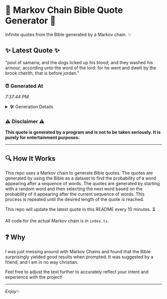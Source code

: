 # 📖 Markov Chain Bible Quote Generator 📖

Infinite quotes from the Bible generated by a Markov chain. ✨

## ✨ Latest Quote ✨
"pool of samaria; and the dogs licked up his blood; and they washed his armour; according unto the word of the lord: for he went and dwelt by the brook cherith, that is before jordan."

### ⏰ Generated At
*7:37:44 PM*

<details>
    <summary>🛠️ Generation Details</summary>
    <p>
        <strong>🌱 Seed:</strong> pool<br>
        <strong>🔄 Iterations:</strong> 34<br>
        <strong>📜 Context History:</strong><br>[ pool ]: of<br>[ pool, of ]: samaria;<br>[ pool, of, samaria; ]: and<br>[ pool, of, samaria;, and ]: the<br>[ pool, of, samaria;, and, the ]: dogs<br>[ pool, of, samaria;, and, the, dogs ]: licked<br>[ of, samaria;, and, the, dogs, licked ]: up<br>[ samaria;, and, the, dogs, licked, up ]: his<br>[ and, the, dogs, licked, up, his ]: blood;<br>[ the, dogs, licked, up, his, blood; ]: and<br>[ dogs, licked, up, his, blood;, and ]: they<br>[ licked, up, his, blood;, and, they ]: washed<br>[ up, his, blood;, and, they, washed ]: his<br>[ his, blood;, and, they, washed, his ]: armour;<br>[ blood;, and, they, washed, his, armour; ]: according<br>[ and, they, washed, his, armour;, according ]: unto<br>[ they, washed, his, armour;, according, unto ]: the<br>[ washed, his, armour;, according, unto, the ]: word<br>[ his, armour;, according, unto, the, word ]: of<br>[ armour;, according, unto, the, word, of ]: the<br>[ according, unto, the, word, of, the ]: lord:<br>[ unto, the, word, of, the, lord: ]: for<br>[ the, word, of, the, lord:, for ]: he<br>[ word, of, the, lord:, for, he ]: went<br>[ of, the, lord:, for, he, went ]: and<br>[ the, lord:, for, he, went, and ]: dwelt<br>[ lord:, for, he, went, and, dwelt ]: by<br>[ for, he, went, and, dwelt, by ]: the<br>[ he, went, and, dwelt, by, the ]: brook<br>[ went, and, dwelt, by, the, brook ]: cherith,<br>[ and, dwelt, by, the, brook, cherith, ]: that<br>[ dwelt, by, the, brook, cherith,, that ]: is<br>[ by, the, brook, cherith,, that, is ]: before<br>[ the, brook, cherith,, that, is, before ]: jordan.<br>
    </p>
</details>

### ⚠️ Disclaimer ⚠️
**This quote is generated by a program and is not to be taken seriously. It is purely for entertainment purposes.**

---

## 🔍 How It Works

This repo uses a Markov chain to generate Bible quotes. The quotes are generated by using the Bible as a dataset to find the probability of a word appearing after a sequence of words. The quotes are generated by starting with a random word and then selecting the next word based on the probability of it appearing after the current sequence of words. This process is repeated until the desired length of the quote is reached.

This repo will update the latest quote in this README every 10 minutes. ⏳

All code for the actual Markov chain is in `index.ts`.

## ❓ Why

I was just messing around with Markov Chains and found that the Bible surprisingly yielded good results when prompted. 
It was suggested by a friend, and I am in no way christian.

Feel free to adjust the text further to accurately reflect your intent and experience with the project!

---

*Enjoy*✨
